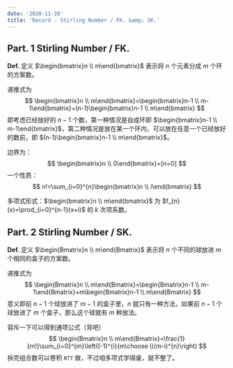 ```yaml
---
date: '2020-11-20'
title: 'Record - Stirling Number / FK. &amp; SK.'
---
```


## Part. 1 Stirling Number / FK.

**Def.** 定义 $\begin{bmatrix}n \\ m\end{bmatrix}$ 表示将 $n$ 个元素分成 $m$ 个环的方案数。

递推式为
$$
\begin{bmatrix}n \\ m\end{bmatrix}=\begin{bmatrix}n-1 \\ m-1\end{bmatrix}+(n-1)\begin{bmatrix}n-1 \\ m\end{bmatrix}
$$
即考虑已经放好的 $n-1$ 个数，第一种情况是自成环即 $\begin{bmatrix}n-1 \\ m-1\end{bmatrix}$，第二种情况是放在某一个环内，可以放在任意一个已经放好的数前，即 $(n-1)\begin{bmatrix}n-1 \\ m\end{bmatrix}$。

边界为：
$$
\begin{bmatrix}n \\ 0\end{bmatrix}=[n=0]
$$
一个性质：
$$
n!=\sum_{i=0}^{n}\begin{bmatrix}n \\ i\end{bmatrix}
$$

多项式形式：$\begin{bmatrix}n \\ m\end{bmatrix}$ 为 $f_{n}(x)=\prod_{i=0}^{n-1}(x+i)$ 的 $k$ 次项系数。


## Part. 2 Stirling Number / SK.

**Def.** 定义 $\begin{Bmatrix}n \\ m\end{Bmatrix}$ 表示将 $n$ 个不同的球放进 $m$ 个相同的盒子的方案数。

递推式为
$$
\begin{Bmatrix}n \\ m\end{Bmatrix}=\begin{Bmatrix}n-1 \\ m-1\end{Bmatrix}+m\begin{Bmatrix}n-1 \\ m\end{Bmatrix}
$$
意义即前 $n-1$ 个球放进了 $m-1$ 的盒子里，$n$ 就只有一种方法，如果前 $n-1$ 个球放进了 $m$ 个盒子，那么这个球就有 $m$ 种放法。

容斥一下可以得到通项公式（背吧）
$$
\begin{Bmatrix}n \\ m\end{Bmatrix}=\frac{1}{m!}\sum_{i=0}^{m}\left((-1)^{i}{m\choose i}(m-i)^{n}\right)
$$
拆完组合数可以卷积 $\texttt{NTT}$ 做，不过咱多项式学得废，就不整了。